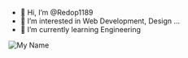 - 👋 Hi, I’m @Redop1189
- 👀 I’m interested in Web Development, Design ...
- 🌱 I’m currently learning Engineering
<!---
- 💞️ I’m looking to collaborate on ...
- 📫 How to reach me ...

Redop1189/Redop1189 is a ✨ special ✨ repository because its `README.md` (this file) appears on your GitHub profile.
You can click the Preview link to take a look at your changes.
--->

![My Name](https://img.shields.io/badge/Name-Redop1189%20-orange)
